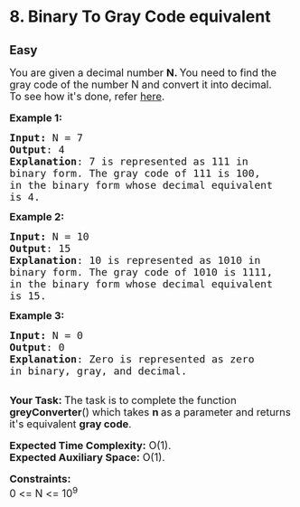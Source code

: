 # 8. Binary To Gray Code equivalent
## Easy
<div class="problem-statement">
                <p></p><p><span style="font-size:18px">You are given a decimal number <strong>N. </strong>You need to find the gray code of the number N&nbsp;and convert it into decimal.</span><br>
<span style="font-size:18px">To see how it's done, refer <a href="https://www.geeksforgeeks.org/gray-to-binary-and-binary-to-gray-conversion/" target="_blank">here</a>.</span><br>
<br>
<span style="font-size:18px"><strong>Example 1:</strong></span></p>

<pre><span style="font-size:18px"><strong>Input: </strong>N = 7
<strong>Output</strong>: 4
<strong>Explanation</strong>: 7 is represented as 111 in 
binary form. The gray code of 111 is 100, 
in the binary form whose decimal equivalent 
is 4.</span></pre>

<p><span style="font-size:18px"><strong>Example 2:</strong></span></p>

<pre><span style="font-size:18px"><strong>Input: </strong>N = 10
<strong>Output</strong>: 15
<strong>Explanation</strong>: 10 is represented as 1010 in 
binary form. The gray code of 1010 is 1111, 
in the&nbsp;binary form whose decimal equivalent 
is 15.</span></pre>

<p><span style="font-size:18px"><strong>Example 3:</strong></span></p>

<pre><span style="font-size:18px"><strong>Input: </strong>N = 0
<strong>Output</strong>: 0
<strong>Explanation</strong>: Zero is represented as zero 
in binary, gray, and decimal.</span></pre>

<p><br>
<span style="font-size:18px"><strong>Your Task:&nbsp;</strong>The task is to complete the function <strong>greyConverter</strong>() which takes <strong>n </strong>as a parameter and returns it's equivalent&nbsp;<strong>gray code</strong>.</span><br>
<br>
<span style="font-size:18px"><strong>Expected Time Complexity:</strong>&nbsp;O(1).<br>
<strong>Expected Auxiliary Space:</strong>&nbsp;O(1).</span><br>
<br>
<span style="font-size:18px"><strong>Constraints:</strong><br>
0 &lt;= N &lt;= 10<sup>9</sup></span></p>
 <p></p>
            </div>